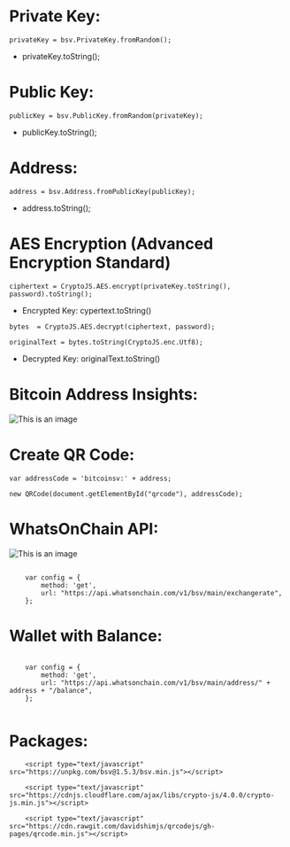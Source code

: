 # Private Key:
```
privateKey = bsv.PrivateKey.fromRandom();
```
- privateKey.toString();

# Public Key:
```
publicKey = bsv.PublicKey.fromRandom(privateKey);
```
- publicKey.toString(); 

# Address:
```
address = bsv.Address.fromPublicKey(publicKey);
```
- address.toString();

# AES Encryption (Advanced Encryption Standard)
```
ciphertext = CryptoJS.AES.encrypt(privateKey.toString(), password).toString();
```
- Encrypted Key: cypertext.toString()
```
bytes  = CryptoJS.AES.decrypt(ciphertext, password);
```
```
originalText = bytes.toString(CryptoJS.enc.Utf8);
```
- Decrypted Key: originalText.toString() 

# Bitcoin Address Insights:

![This is an image](https://i.pinimg.com/originals/4a/f0/c9/4af0c988a05e3607a6dfe6a49c2c4b45.png)

# Create QR Code: 

```
var addressCode = 'bitcoinsv:' + address;

new QRCode(document.getElementById("qrcode"), addressCode);

```

# WhatsOnChain API:

![This is an image](https://i.pinimg.com/originals/11/37/1f/11371f9875d8db91a66bc29aafee88ca.png)


```

    var config = {
        method: 'get',
        url: "https://api.whatsonchain.com/v1/bsv/main/exchangerate",
    };

```

# Wallet with Balance:

```

    var config = {
        method: 'get',
        url: "https://api.whatsonchain.com/v1/bsv/main/address/" + address + "/balance",
    };
    
```


# Packages:

```
    <script type="text/javascript" src="https://unpkg.com/bsv@1.5.3/bsv.min.js"></script>

    <script type="text/javascript" src="https://cdnjs.cloudflare.com/ajax/libs/crypto-js/4.0.0/crypto-js.min.js"></script>
    
    <script type="text/javascript" src="https://cdn.rawgit.com/davidshimjs/qrcodejs/gh-pages/qrcode.min.js"></script>

```